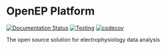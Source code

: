 # OpenEP Platform

[![Documentation Status](https://readthedocs.org/projects/openep-py/badge/?version=latest)](https://openep-py.readthedocs.io/en/latest/?badge=latest)
[![Testing](https://github.com/openep/openep-py/workflows/python-app.yml/badge.svg)](https://github.com/openep/openep-py/actions)
[![codecov](https://codecov.io/gh/openep/openep-py/branch/master/graph/badge.svg)](https://codecov.io/gh/openep/openep-py)

The open source solution for electrophysiology data analysis

